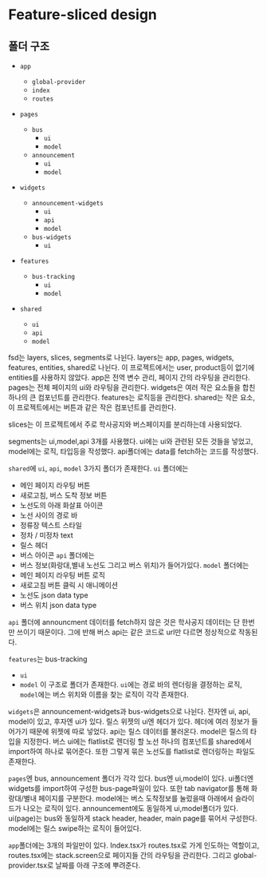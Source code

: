 # Feature-sliced design

## 폴더 구조

* `app`
  * `global-provider`
  * `index`
  * `routes`

* `pages`
  * `bus`
    * `ui`
    * `model`
  * `announcement`
    * `ui`
    * `model`

* `widgets`
  * `announcement-widgets`
    * `ui`
    * `api`
    * `model`
  * `bus-widgets`
    * `ui`

* `features`
  * `bus-tracking`
    * `ui`
    * `model`

* `shared`
  * `ui`
  * `api`
  * `model`

fsd는 layers, slices, segments로 나뉜다. 
layers는 app, pages, widgets, features, entities, shared로 나뉜다. 이 프로젝트에서는 user, product등이 없기에 entities를 사용하지 않았다. 
app은 전역 변수 관리, 페이지 간의 라우팅을 관리한다.
pages는 전체 페이지의 ui와 라우팅을 관리한다.
widgets은 여러 작은 요소들을 합친 하나의 큰 컴포넌트를 관리한다.
features는 로직등을 관리한다.
shared는 작은 요소, 이 프로젝트에서는 버튼과 같은 작은 컴포넌트를 관리한다.

slices는 이 프로젝트에서 주로 학사공지와 버스페이지를 분리하는데 사용되었다.

segments는 ui,model,api 3개를 사용했다. ui에는 ui와 관련된 모든 것들을 넣었고, model에는 로직, 타입등을 작성했다. api폴더에는 data를 fetch하는 코드를 작성했다.


`shared`에 `ui`, `api`, `model` 3가지 폴더가 존재한다.
`ui` 폴더에는 
  - 메인 페이지 라우팅 버튼
  - 새로고침, 버스 도착 정보 버튼
  - 노선도의 아래 화살표 아이콘
  - 노선 사이의 경로 바
  - 정류장 텍스트 스타일
  - 정차 / 미정차 text
  - 릴스 헤더
  - 버스 아이콘
`api` 폴더에는 
  - 버스 정보(화랑대,별내 노선도 그리고 버스 위치)가 들어가있다.
`model` 폴더에는 
  - 메인 페이지 라우팅 버튼 로직
  - 새로고침 버튼 클릭 시 애니메이션
  - 노선도 json data type
  - 버스 위치 json data type

`api` 폴더에 announcment 데이터를 fetch하지 않은 것은 학사공지 데이터는 단 한번만 쓰이기 때문이다. 그에 반해 버스 api는 같은 코드로 url만 다르면 정상적으로 작동된다.

`features`는 
bus-tracking 
  - `ui`
  - `model`
이 구조로 폴더가 존재한다.
`ui`에는 경로 바의 렌더링을 결정하는 로직, `model`에는 버스 위치와 이름을 찾는 로직이 각각 존재한다.

`widgets`은 announcement-widgets과 bus-widgets으로 나뉜다.
전자엔 ui, api, model이 있고, 후자엔 ui가 있다.
릴스 위젯의 ui엔 헤더가 있다. 헤더에 여러 정보가 들어가기 때문에 위젯에 따로 넣었다.
api는 릴스 데이터를 불러온다.
model은 릴스의 타입을 지정한다.
버스 ui에는 flatlist로 렌더링 할 노선 하나의 컴포넌트를 shared에서 import하여 하나로 묶어준다. 또한 그렇게 묶은 노선도를 flatlist로 렌더링하는 파일도 존재한다.

`pages`엔 bus, announcement 폴더가 각각 있다.
bus엔 ui,model이 있다. ui폴더엔 widgets를 import하여 구성한 bus-page파일이 있다. 또한 tab navigator를 통해 화랑대/별내 페이지를 구분한다. model에는 버스 도착정보를 눌렀을때 아래에서 슬라이드가 나오는 로직이 있다.
announcement에도 동일하게 ui,model폴더가 있다. ui(page)는 bus와 동일하게 stack header, header, main page를 묶어서 구성한다. model에는 릴스 swipe하는 로직이 들어있다.

`app`폴더에는 3개의 파일만이 있다. Index.tsx가 routes.tsx로 가게 인도하는 역할이고, routes.tsx에는 stack.screen으로 페이지들 간의 라우팅을 관리한다. 그리고 global-provider.tsx로 날짜를 아래 구조에 뿌려준다.